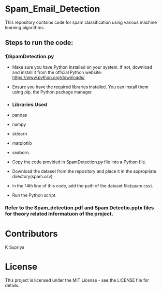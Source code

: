 # Spam_Email_Detection
This repository contains code for spam classification using various machine learning algorithms.
## Steps to run the code:
### 1)SpamDetection.py
- Make sure you have Python installed on your system. If not, download and install it from the official Python website: https://www.python.org/downloads/
- Ensure you have the required libraries installed. You can install them using pip, the Python package manager.
- ### Libraries Used
- pandas
- numpy
- sklearn
- matplotlib
- seaborn.
  
- Copy the code provided in SpamDetection.py file into a Python file.
- Download the dataset from the repository and place it in the appropriate directory(spam.csv)
- In the 14th line of this code, add the path of the dataset file(spam.csv).
- Run the Python script.
### Refer to the Spam_detection.pdf and Spam Detectio.pptx files for theory related informatuon of the project.
# Contributors
K Supriya
# License
This project is licensed under the MIT License - see the LICENSE file for details.
